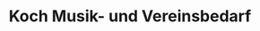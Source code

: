 ---
title: "Koch Musik- und Vereinsbedarf"
url: /saarbruecken/koch-musik-und-vereinsbedarf/
shop: Instrumente
---